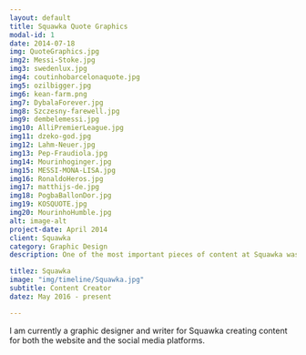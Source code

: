 ```yaml
---
layout: default
title: Squawka Quote Graphics
modal-id: 1
date: 2014-07-18
img: QuoteGraphics.jpg
img2: Messi-Stoke.jpg
img3: swedenlux.jpg
img4: coutinhobarcelonaquote.jpg
img5: ozilbigger.jpg
img6: kean-farm.png
img7: DybalaForever.jpg
img8: Szczesny-farewell.jpg
img9: dembelemessi.jpg
img10: AlliPremierLeague.jpg
img11: dzeko-god.jpg
img12: Lahm-Neuer.jpg
img13: Pep-Fraudiola.jpg
img14: Mourinhoginger.jpg
img15: MESSI-MONA-LISA.jpg
img16: RonaldoHeros.jpg
img17: matthijs-de.jpg
img18: PogbaBallonDor.jpg
img19: KOSQUOTE.jpg
img20: MourinhoHumble.jpg
alt: image-alt
project-date: April 2014
client: Squawka
category: Graphic Design
description: One of the most important pieces of content at Squawka was the quotes as there are so many important quotes thrown about all the time. It was therefore very important to create regular visualisations of some of the best quotes.

titlez: Squawka
image: "img/timeline/Squawka.jpg"
subtitle: Content Creator
datez: May 2016 - present

---
```

I am currently a graphic designer and writer for Squawka creating content for both the website and the social media platforms.
